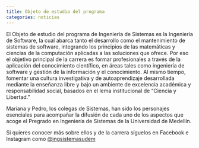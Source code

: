 ```yaml
---
title: Objeto de estudio del programa
categories: noticias
---
```


El Objeto de estudio del programa de Ingeniería de Sistemas es la
Ingeniería de Software, la cual abarca tanto el desarrollo como el
mantenimiento de sistemas de software, integrando los principios
de las matemáticas y ciencias de la computación aplicadas a las
soluciones que ofrece. Por eso el objetivo principal de la carrera es
formar profesionales a través de la aplicación del conocimiento
científico, en áreas tales como ingeniería de software y gestión de
la información y el conocimiento. Al mismo tiempo, fomentar una
cultura investigativa y de autoaprendizaje desarrollada mediante
la enseñanza libre y bajo un ambiente de excelencia académica y
responsabilidad social, basados en el lema institucional de
“Ciencia y Libertad.”

Mariana y Pedro, los colegas de Sistemas, han sido los personajes esenciales para acompañar la
difusión de cada uno de los aspectos que acoge el Pregrado en Ingeniería de Sistemas de la
Universidad de Medellín.

Si quieres conocer más sobre ellos y de la carrera síguelos en Facebook e Instagram como 
[@ingsistemasudem](https://www.facebook.com/ingsistemasudem/)
